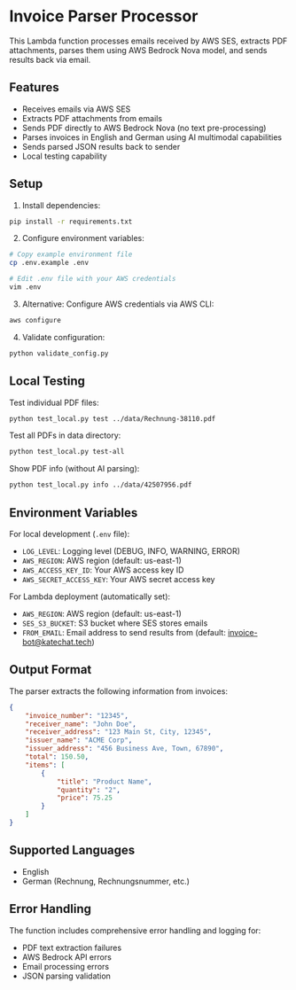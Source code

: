 # Invoice Parser Processor

This Lambda function processes emails received by AWS SES, extracts PDF attachments, parses them using AWS Bedrock Nova model, and sends results back via email.

## Features

- Receives emails via AWS SES
- Extracts PDF attachments from emails
- Sends PDF directly to AWS Bedrock Nova (no text pre-processing)
- Parses invoices in English and German using AI multimodal capabilities
- Sends parsed JSON results back to sender
- Local testing capability

## Setup

1. Install dependencies:
```bash
pip install -r requirements.txt
```

2. Configure environment variables:
```bash
# Copy example environment file
cp .env.example .env

# Edit .env file with your AWS credentials
vim .env
```

3. Alternative: Configure AWS credentials via AWS CLI:
```bash
aws configure
```

4. Validate configuration:
```bash
python validate_config.py
```

## Local Testing

Test individual PDF files:
```bash
python test_local.py test ../data/Rechnung-38110.pdf
```

Test all PDFs in data directory:
```bash
python test_local.py test-all
```

Show PDF info (without AI parsing):
```bash
python test_local.py info ../data/42507956.pdf
```

## Environment Variables

For local development (`.env` file):
- `LOG_LEVEL`: Logging level (DEBUG, INFO, WARNING, ERROR)
- `AWS_REGION`: AWS region (default: us-east-1) 
- `AWS_ACCESS_KEY_ID`: Your AWS access key ID
- `AWS_SECRET_ACCESS_KEY`: Your AWS secret access key

For Lambda deployment (automatically set):
- `AWS_REGION`: AWS region (default: us-east-1)
- `SES_S3_BUCKET`: S3 bucket where SES stores emails
- `FROM_EMAIL`: Email address to send results from (default: invoice-bot@katechat.tech)

## Output Format

The parser extracts the following information from invoices:

```json
{
    "invoice_number": "12345",
    "receiver_name": "John Doe",
    "receiver_address": "123 Main St, City, 12345",
    "issuer_name": "ACME Corp",
    "issuer_address": "456 Business Ave, Town, 67890",
    "total": 150.50,
    "items": [
        {
            "title": "Product Name",
            "quantity": "2",
            "price": 75.25
        }
    ]
}
```

## Supported Languages

- English
- German (Rechnung, Rechnungsnummer, etc.)

## Error Handling

The function includes comprehensive error handling and logging for:
- PDF text extraction failures
- AWS Bedrock API errors
- Email processing errors
- JSON parsing validation